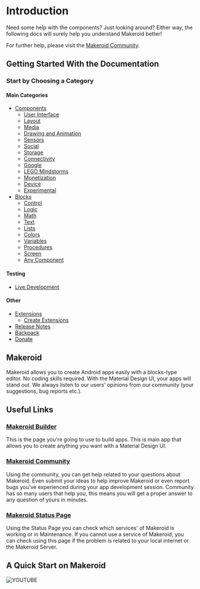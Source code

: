 # Introduction

Need some help with the components? Just looking around? Either way, the following docs will surely help you understand Makeroid better!

For further help, please visit the [Makeroid Community](https://community.makeroid.io).

## Getting Started With the Documentation

### Start by Choosing a Category

#### Main Categories

* [Components](components/)
	* [User Interface](components/user-interface/)
	* [Layout](components/layout/)
	* [Media](components/media/)
	* [Drawing and Animation](components/drawing-and-animation/)
	* [Sensors](components/sensors/)
	* [Social](components/social/)
	* [Storage](components/storage/)
	* [Connectivity](components/connectivity/)
	* [Google](components/google/)
	* [LEGO Mindstorms](components/lego-mindstorms/)
	* [Monetization](components/monetization/)
	* [Device](components/device/)
	* [Experimental](components/experimental/)
* [Blocks](blocks/)
	* [Control](blocks/control.md)
	* [Logic](blocks/logic.md)
	* [Math](blocks/math.md)
	* [Text](blocks/text.md)
	* [Lists](blocks/lists.md)
	* [Colors](blocks/colors.md)
	* [Variables](blocks/variables.md)
	* [Procedures](blocks/procedures.md)
	* [Screen](blocks/screen.md)
	* [Any Component](blocks/any-component.md)

#### Testing

* [Live Development](https://github.com/makeroid/docs/tree/6b89ce9eb8c93762fd238491325318be0e89c35f/live-development.md)

#### Other

* [Extensions](other/extensions/)
	* [Create Extensions](other/extensions/create-extensions.md)
* [Release Notes](other/release-notes.md)
* [Backpack](other/backpack.md)
* [Donate](https://paypal.me/Makeroid)

## Makeroid

Makeroid allows you to create Android apps easily with a blocks-type editor. No coding skills required. With the Material Design UI, your apps will stand out. We always listen to our users' opinions from our community \(your suggestions, bug reports etc.\).

## Useful Links

### [Makeroid Builder](http://builder.makeroid.io)

This is the page you're going to use to build apps. This is main app that allows you to create anything you want with a Material Design UI.

### [Makeroid Community](https://community.makeroid.io)

Using the community, you can get help related to your questions about Makeroid. Even submit your ideas to help improve Makeroid or even report bugs you've experienced during your app development session. Community has so many users that help you, this means you will get a proper answer to any question of yours in minutes.

### [Makeroid Status Page](https://status.makeroid.io)

Using the Status Page you can check which services' of Makeroid is working or in Maintenance. If you cannot use a service of Makeroid, you can check using this page if the problem is related to your local internet or the Makeroid Server.

## A Quick Start on Makeroid

![YOUTUBE](_bZj-LOXdH8)